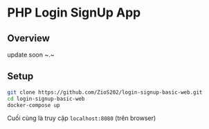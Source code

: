 # PHP Login SignUp App
## Overview 
update soon ~.~
## Setup

```bash
git clone https://github.com/ZioS202/login-signup-basic-web.git
cd login-signup-basic-web
docker-compose up
```
Cuối cùng là truy cập `localhost:8080` (trên browser)
